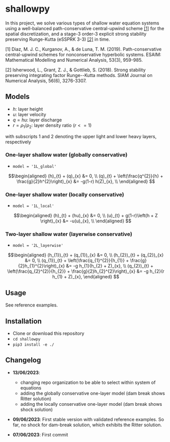 # shallowpy

In this project, we solve various types of shallow water equation systems using a well-balanced path-conservative central-upwind scheme [[1]](#1) for the spatial discretization, and a stage-3 order-3 explicit strong stability preserving Runge-Kutta (eSSPRK 3-3) [[2]](#2) in time.

<a id="1">[1]</a> Diaz, M. J. C., Kurganov, A., & de Luna, T. M. (2019). Path-conservative central-upwind schemes for nonconservative hyperbolic systems. ESAIM: Mathematical Modelling and Numerical Analysis, 53(3), 959-985.

<a id="2">[2]</a> Isherwood, L., Grant, Z. J., & Gottlieb, S. (2018). Strong stability preserving integrating factor Runge--Kutta methods. SIAM Journal on Numerical Analysis, 56(6), 3276-3307.

## Models

- $h$: layer height
- $u$: layer velocity
- $q = hu$: layer discharge
- $r = \rho_1/\rho_2$: layer density ratio ($r <=1$)

with subscripts $1$ and $2$ denoting the upper light and lower heavy layers, respectively

### One-layer shallow water (globally conservative)

- `model = '1L_global'`

```math
\begin{aligned}
(h)_{t} + (q)_{x} &= 0, \\
(q)_{t} + \left(\frac{q^{2}}{h} + \frac{g}{2}h^{2}\right)_{x} &= -g(1-r) h(Z)_{x}, \\
\end{aligned}

```

### One-layer shallow water (locally conservative)

- `model = '1L_local'`

```math
\begin{aligned}
(h)_{t} + (hu)_{x} &= 0, \\
(u)_{t} + g(1-r)\left(h + Z \right)_{x} &= -u(u)_{x}, \\
\end{aligned}

```

### Two-layer shallow water (layerwise conservative)

- `model = '2L_layerwise'`

```math
\begin{aligned}
(h_{1})_{t} + (q_{1})_{x} &= 0, \\
(h_{2})_{t} + (q_{2})_{x} &= 0, \\
(q_{1})_{t} + \left(\frac{q_{1}^{2}}{h_{1}} + \frac{g}{2}h_{1}^{2}\right)_{x} &= -g h_{1}(h_{2} + Z)_{x}, \\
(q_{2})_{t} + \left(\frac{q_{2}^{2}}{h_{2}} + \frac{g}{2}h_{2}^{2}\right)_{x} &= -g h_{2}(r h_{1} + Z)_{x},
\end{aligned}

```

## Usage

See reference examples.

## Installation

- Clone or download this repository
- `cd shallowpy`
- `pip3 install -e ./`


## Changelog

- **13/06/2023**:
  - changing repo organization to be able to select within system of equations
  -  adding the globally conservative one-layer model (dam break shows Ritter solution)
  -  adding the locally conservative one-layer model (dam break shows shock solution)

- **09/06/2023**: First stable version with validated reference examples. So far, no shock for dam-break solution, which exhibits the Ritter solution.
  
- **07/06/2023**: First commit